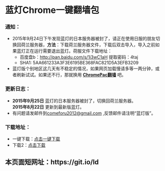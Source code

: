# 蓝灯Chrome一键翻墙包
<h3>

<a id="user-content-说明" class="anchor" href="#%E8%AF%B4%E6%98%8E" aria-hidden="true"><span class="octicon octicon-link"></span></a>通知：</h3>

<ul>
<li>2015年9月24日下午发现蓝灯的日本服务器被封了，请正在使用日服的朋友切换回荷兰服务器，<strong>方法</strong>：下载荷兰服务器文件，下载后双击导入，导入之前如果蓝灯正在运行需要退出蓝灯。荷服文件下载地址：

<ul>
<li>百度盘b：<a href="http://pan.baidu.com/s/1i3wC1aH">http://pan.baidu.com/s/1i3wC1aH</a> 提取密码：4taj</li>
<li>SHA1: 5AA661233A3F3E6195BE368FAC821D5A3EFB3209</li>
</ul>
</li>
<li>蓝灯版个别地区这几天有不稳定的情况，如果网页加载慢请多等一两分钟，或者刷新试试。如果还不行，那就换用 <strong><a href="https://github.com/bannedbook/fanqiang/wiki/ChromePac%E7%BF%BB%E5%A2%99">ChromePac翻墙</a></strong> 吧。</li>
</ul>



<h3>
<a id="user-content-更新日志" class="anchor" href="#%E6%9B%B4%E6%96%B0%E6%97%A5%E5%BF%97" aria-hidden="true"><span class="octicon octicon-link"></span></a>更新日志：</h3>
<ul>
<li>
<strong>2015年9月25日</strong> 蓝灯的日本服务器被封了，切换回荷兰服务器。</li>
<strong>2015年8月22日</strong> 更新到最新版蓝灯。</li>
<li>有问题请发邮件到<a href="mailto:comeforu2012@gmail.com">comeforu2012@gmail.com</a> ,反馈邮件请注明“蓝灯版”。</li>
</ul>

<h3>
<a id="user-content-下载地址" class="anchor" href="#%E4%B8%8B%E8%BD%BD%E5%9C%B0%E5%9D%80" aria-hidden="true"><span class="octicon octicon-link"></span></a>下载地址：</h3>

<ul>
<li>一键下载：<a href="http://ns1.wwwdns.work/ChromeLT.7z" target="_blank">点击一键下载</a></li>
<li>下载2：<a href="https://copy.com/QMBzkUT87TL16MsU" target="_blank">点击下载</a></li>


</ul>
<h2>本页面短网址：https://git.io/ld </h2>